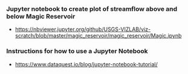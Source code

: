 ### Jupyter notebook to create plot of streamflow above and below Magic Reservoir
* https://nbviewer.jupyter.org/github/USGS-VIZLAB/viz-scratch/blob/master/magic_reservoir/magic_reservoir/Magic.ipynb

### Instructions for how to use a Jupyter Notebook
* https://www.dataquest.io/blog/jupyter-notebook-tutorial/
